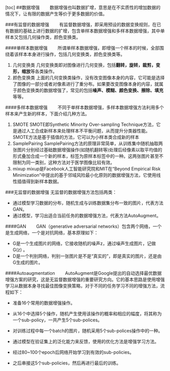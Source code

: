 [toc]
##数据增强
&emsp;&emsp;数据增强也叫数据扩增，意思是在不实质性的增加数据的情况下，让有限的数据产生等价于更多数据的价值。

###有监督的数据增强
&emsp;&emsp;有监督数据增强，即采用预设的数据变换规则，在已有数据的基础上进行数据的扩增，包含单样本数据增强和多样本数据增强，其中单样本又包括几何操作类，颜色变换类。

####单样本数据增强
&emsp;&emsp;所谓单样本数据增强，即增强一个样本的时候，全部围绕着该样本本身进行操作，包括几何变换类，颜色变换类等。

1. 几何变换类
   几何变换类即对图像进行几何变换，包括**翻转，旋转，裁剪，变形，缩放**等各类操作。
2.  颜色变换类
   上面的几何变换类操作，没有改变图像本身的内容，它可能是选择了图像的一部分或者对像素进行了重分布。如果要改变图像本身的内容，就属于颜色变换类的数据增强了，常见的包括**噪声、模糊、颜色变换、擦除、填充**等等。

####多样本数据增强
&emsp;&emsp;不同于单样本数据增强，多样本数据增强方法利用多个样本来产生新的样本，下面介绍几种方法。

1. SMOTE
   SMOTE即Synthetic Minority Over-sampling Technique方法，它是通过人工合成新样本来处理样本不平衡问题，从而提升分类器性能。SMOTE方法是基于插值的方法，它可以为小样本类合成新的样本
2. SamplePairing
   SamplePairing方法的原理非常简单，从训练集中随机抽取两张图片分别经过基础数据增强操作(如随机翻转等)处理后经像素以取平均值的形式叠加合成一个新的样本，标签为原样本标签中的一种。这两张图片甚至不限制为同一类别，这种方法对于医学图像比较有效。
3.  mixup
    mixup是Facebook人工智能研究院和MIT在“Beyond Empirical Risk Minimization”中提出的基于邻域风险最小化原则的数据增强方法，它使用线性插值得到新样本数据。

###无监督的数据增强
无监督的数据增强方法包括两类：
- 通过模型学习数据的分布，随机生成与训练数据集分布一致的图片，代表方法GAN。
- 通过模型，学习出适合当前任务的数据增强方法，代表方法AutoAugment。

####GAN
&emsp;&emsp;GAN（generative adversarial networks）包含两个网络，一个是生成网络，一个是对抗网络，基本原理如下：
- G是一个生成图片的网络，它接收随机的噪声z，通过噪声生成图片，记做G(z) 。
- D是一个判别网络，判别一张图片是不是“真实的”，即是真实的图片，还是由G生成的图片。

####Autoaugmentation
&emsp;&emsp;AutoAugment是Google提出的自动选择最优数据增强方案的研究，这是无监督数据增强的重要研究方向。它的基本思路是使用增强学习从数据本身寻找最佳图像变换策略，对于不同的任务学习不同的增强方法，流程如下：

- 准备16个常用的数据增强操作。

- 从16个中选择5个操作，随机产生使用该操作的概率和相应的幅度，将其称为一个sub-policy，一共产生5个sub-polices。

- 对训练过程中每一个batch的图片，随机采用5个sub-polices操作中的一种。

- 通过模型在验证集上的泛化能力来反馈，使用的优化方法是增强学习方法。

- 经过80~100个epoch后网络开始学习到有效的sub-policies。

- 之后串接这5个sub-policies，然后再进行最后的训练。
